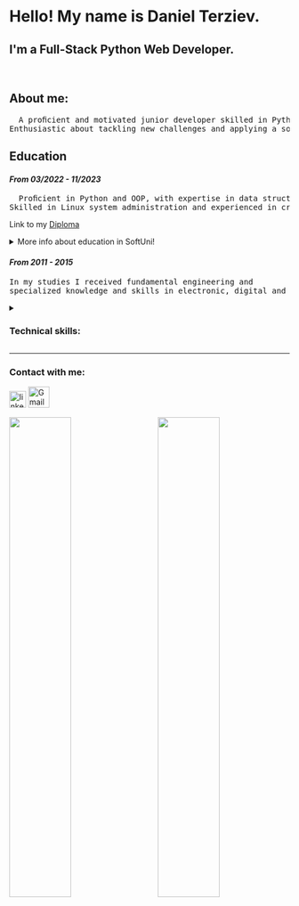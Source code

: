 # Hello! My name is Daniel Terziev.
## I'm a Full-Stack Python Web Developer.
&nbsp; &nbsp; 

## About me:
<pre>
  A proﬁcient and motivated junior developer skilled in Python, JavaScript with Django and React.
Enthusiastic about tackling new challenges and applying a solid foundation in web development and data management.
</pre>


## Education
#### _From 03/2022 - 11/2023_

<pre>
  Proﬁcient in Python and OOP, with expertise in data structures, algorithms,and Django for web applications.
Skilled in Linux system administration and experienced in creating ReactJS SPAs with AWS deployment.
</pre>
Link to my [Diploma]

<details>
<summary>More info about education in SoftUni!</summary>
  
  * __[Python Advance]__ and __[OOP]__ (09/2023 - 12/2023) - Working with linear, multidimensional, and associative data structures, file and directory operations, and file and error handling. Application of basic algorithms and functional programming. Object-oriented programming: classes, objects, and OOP principles. Using decorators, design patterns, and UNIT testing.
  * __[HTML & CSS]__ and __[JS Front-End]__ (01/2023 - 04/2023) - Working with HTML Structure, CSS and Typograpthy, Box Models, Positioning and Media Queries.
JavaScript: classes and objects, linear, multidimensional and associative data structures, DOM Manipulations and Events, UNIT testing and error handling, OOP ,functional and asynchronous programing, SPA applications, HTTP and REST Services.
  * __[Python Web Framework]__ (05/2023 - 08/2023) - Working with HTTP Services, PostgreSQL and Django Framework.
Django Framework: Models, Templates, Function-Based Views and Class-Based Views, Forms and Model Forms, Roles, Sessions, Users, Admin Site, Common web tools, Unit and Integrations testing, asynchronous tasks, deployment, hosting and monitoring. Django REST Framework: Serializers and API Views.
  * __[Linux System Administration]__ (06/2023 - 08/2023) - Working on the console only. I’ve learingn to work with file and directories, access permissions, users and groups, text editors, regular expressions, searching and extract information from files, flows management, networks services, packages and bundled managers, remote access, file storage services, boot method and managers, process management, system monitoring, disks and patitions, backup and recovery, creating scripts, automate tasks and performing on schedule.
  * __[PostgreSQL]__ (09/2023 - 10/2023) - In the course we got acquainted with the lexical structure in PostgreSQL, retrieving data and data manupulation. We also studied string, math and date/time functions, and wildcards.We used all aggregation functionс, grouping, hanving and conditional statements. We passed through database design, table relations, JOINs and cascade operations. Also subqueries, indices, User-Defined functions, stored procedures, transactions and triggers.
  * __[React JS]__ (10/2023 - 12/2023) - In the course we studied Lists & Keys, Component Lifecycle, Higher-Order-Components, CSS Modules, Fetching Data, Controlled Forms, Uncontrolled Forms, Validation, Virtual DOM, Routing Overview, React Router, React Lazy and Suspense,  React Hooks ( useState, useEffect, useReducer, useLayoutEffect, useRef, useContext, custom hooks and other ), Error Boundaries and Unit Testing with JEST.
</details>

 #### _From 2011 - 2015_
<pre>
In my studies I received fundamental engineering and 
specialized knowledge and skills in electronic, digital and microprocessor technology, programming, operating systems, databases, computer networks and communications, optical communications, mobile communication systems and software, control and diagnostics of computer systems, coding and security of the information.
</pre>

<details>
<summary><h3>Technical skills:</h3></summary>
  
## **Programming Languages:**
  - Python
  - JavaScript
  - HTML & CSS

## **Frameworks:**
  - Django
  - Django REST (DRF)
  - ReactJS


## **Databases:**
  - PostgreSQL
  - SQLite
  - Redis
  - MS SQL

## **Tools:**
  - PyCharm
  - WebStorm
  - Visual Studio Code
  - Docker
  - Git
  - Jira
</details>

---

### Contact with me:

[<img src="https://github.com/gilbarbara/logos/blob/main/logos/linkedin-icon.svg" alt="linkedin" width="30px">](https://www.linkedin.com/in/danielterziev)
[<img src="https://github.com/gilbarbara/logos/blob/main/logos/google-gmail.svg" alt="Gmail" width="38px">](mailto:daniel.st.terziev@gmail.com)


<img align='left' width='47%' src='https://github-readme-stats.vercel.app/api?username=danielterziev92&show_icons=true&theme=onedark' />
<img align='right' width='47%' src='https://github-readme-stats.vercel.app/api/top-langs/?username=danielterziev92&layout=compact&theme=onedark' />

[SoftUni]: https://softuni.bg/
[Diploma]: https://drive.google.com/file/d/1nt9fyefM6jg1K5wkVRUBXk-2VU9jo6W0/view
[Python Advance]: https://drive.google.com/file/d/14wtcIBqEUppjQ_L56oYlRqmefUOEHqot/view
[OOP]: https://drive.google.com/file/d/1PLFc9cP9qYG5FEYbdjrf-y48o68DWFKP/view
[JS Front-End]: https://drive.google.com/file/d/1tbk8ybouIz_X8y0bCPeqlKreJ5wDsJ7A/view
[HTML & CSS]: https://drive.google.com/file/d/1HnZfikxD9YdYKtcRK0cx6XruSEzVl6hy/view
[Python Web Framework]: https://drive.google.com/file/d/14iTvryUKhX-3BTKTBDVbaElwpX2qgQGw/view
[Linux System Administration]: https://drive.google.com/file/d/1wgDiTZjm8okWOQ5sOYT3l75Jl6GSDv3Q/view
[PostgreSQL]: https://drive.google.com/file/d/1T9CFLkPtt3j6bRM2vL_Bin8W5Pn_buTM/view
[React JS]: https://drive.google.com/file/d/1F4io55KbPPAqb5qAKXT0FgEc-yN8wxYM/view
